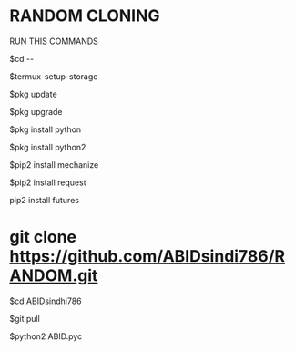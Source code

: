 # RANDOM CLONING

RUN THIS COMMANDS

$cd --

$termux-setup-storage

$pkg update

$pkg upgrade

$pkg install python

$pkg install python2

$pip2 install mechanize

$pip2 install request

pip2 install futures

# git clone https://github.com/ABIDsindi786/RANDOM.git

$cd ABIDsindhi786

$git pull

$python2 ABID.pyc
